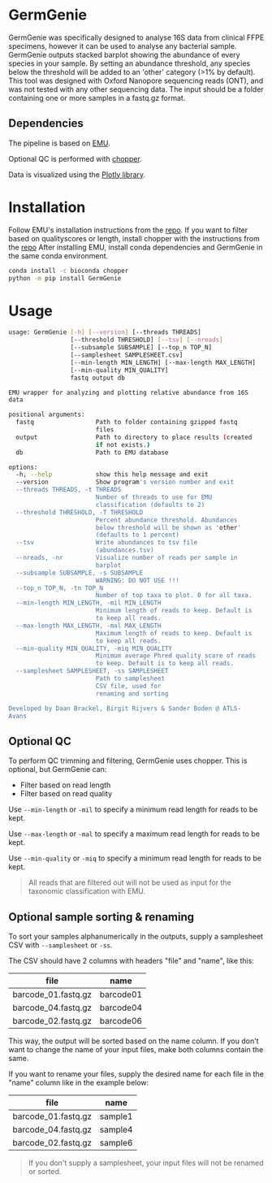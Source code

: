 # GermGenie

GermGenie was specifically designed to analyse 16S data from clinical FFPE specimens, however it can be used to analyse any bacterial sample. GermGenie outputs stacked barplot showing the abundance of every species in your sample. By setting an abundance threshold, any species below the threshold will be added to an 'other' category (>1% by default).  
This tool was designed with Oxford Nanopore sequencing reads (ONT), and was not tested with any other sequencing data. The input should be a folder containing one or more samples in a fastq.gz format.

## Dependencies
The pipeline is based on [EMU](https://github.com/treangenlab/emu). 

Optional QC is performed with [chopper](https://github.com/wdecoster/chopper). 

Data is visualized using the [Plotly library](https://plotly.com).


# Installation

Follow EMU's installation instructions from the [repo](https://github.com/treangenlab/emu).
If you want to filter based on qualityscores or length, install chopper with the instructions from the [repo](https://github.com/wdecoster/chopper?tab=readme-ov-file#installation)
After installing EMU, install conda dependencies and GermGenie in the same conda environment.
```bash
conda install -c bioconda chopper
python -m pip install GermGenie
```

# Usage
```bash
usage: GermGenie [-h] [--version] [--threads THREADS]
                 [--threshold THRESHOLD] [--tsv] [--nreads]
                 [--subsample SUBSAMPLE] [--top_n TOP_N]
                 [--samplesheet SAMPLESHEET.csv]
                 [--min-length MIN_LENGTH] [--max-length MAX_LENGTH]
                 [--min-quality MIN_QUALITY]
                 fastq output db

EMU wrapper for analyzing and plotting relative abundance from 16S
data

positional arguments:
  fastq                 Path to folder containing gzipped fastq
                        files
  output                Path to directory to place results (created
                        if not exists.)
  db                    Path to EMU database

options:
  -h, --help            show this help message and exit
  --version             Show program's version number and exit
  --threads THREADS, -t THREADS
                        Number of threads to use for EMU
                        classification (defaults to 2)
  --threshold THRESHOLD, -T THRESHOLD
                        Percent abundance threshold. Abundances
                        below threshold will be shown as 'other'
                        (defaults to 1 percent)
  --tsv                 Write abundances to tsv file
                        (abundances.tsv)
  --nreads, -nr         Visualize number of reads per sample in
                        barplot
  --subsample SUBSAMPLE, -s SUBSAMPLE
                        WARNING: DO NOT USE !!!
  --top_n TOP_N, -tn TOP_N
                        Number of top taxa to plot. 0 for all taxa.
  --min-length MIN_LENGTH, -mil MIN_LENGTH
                        Minimum length of reads to keep. Default is
                        to keep all reads.
  --max-length MAX_LENGTH, -mal MAX_LENGTH
                        Maximum length of reads to keep. Default is
                        to keep all reads.
  --min-quality MIN_QUALITY, -miq MIN_QUALITY
                        Minimum average Phred quality score of reads
                        to keep. Default is to keep all reads.
  --samplesheet SAMPLESHEET, -ss SAMPLESHEET
                        Path to samplesheet
                        CSV file, used for
                        renaming and sorting

Developed by Daan Brackel, Birgit Rijvers & Sander Boden @ ATLS-
Avans
```
## Optional QC
To perform QC trimming and filtering, GermGenie uses chopper. This is optional, but GermGenie can:
* Filter based on read length
* Filter based on read quality

Use `--min-length` or `-mil` to specify a minimum read length for reads to be kept.

Use `--max-length` or `-mal` to specify a maximum read length for reads to be kept.

Use `--min-quality` or `-miq` to specify a minimum read length for reads to be kept.

>All reads that are filtered out will not be used as input for the taxonomic classification with EMU. 

## Optional sample sorting & renaming
To sort your samples alphanumerically in the outputs, supply a samplesheet CSV with `--samplesheet` or `-ss`. 

The CSV should have 2 columns with headers "file" and "name", like this:

|file|name| 
|---|---|
barcode_01.fastq.gz|barcode01|
barcode_04.fastq.gz|barcode04|
barcode_02.fastq.gz|barcode06|

This way, the output will be sorted based on the name column. If you don't want to change the name of your input files, make both columns contain the same.

If you want to rename your files, supply the desired name for each file in the "name" column like in the example below:

|file|name| 
|---|---|
barcode_01.fastq.gz|sample1|
barcode_04.fastq.gz|sample4|
barcode_02.fastq.gz|sample6|

>If you don't supply a samplesheet, your input files will not be renamed or sorted.